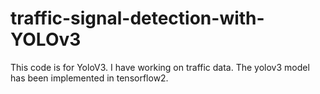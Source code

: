 # traffic-signal-detection-with-YOLOv3
This code is for YoloV3. I have working on traffic data. The yolov3 model has been implemented in tensorflow2.
